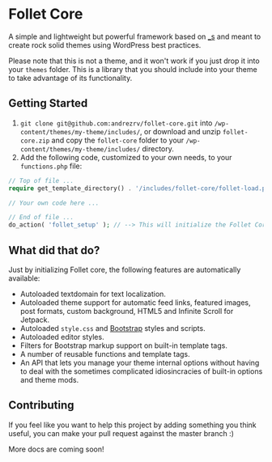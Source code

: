 Follet Core
===========

A simple and lightweight but powerful framework based on [_s](http://underscores.me/) and meant to create rock solid themes using WordPress best practices.

Please note that this is not a theme, and it won't work if you just drop it into your `themes` folder. This is a library that you should include into your theme to take advantage of its functionality.

## Getting Started

1. `git clone git@github.com:andrezrv/follet-core.git` into `/wp-content/themes/my-theme/includes/`, or download and unzip `follet-core.zip` and copy the `follet-core` folder to your `/wp-content/themes/my-theme/includes/` directory.
2. Add the following code, customized to your own needs, to your `functions.php` file:

```PHP
// Top of file ...
require get_template_directory() . '/includes/follet-core/follet-load.php';

// Your own code here ...

// End of file ...
do_action( 'follet_setup' ); // --> This will initialize the Follet Core
```

## What did that do?

Just by initializing Follet core, the following features are automatically available:

* Autoloaded textdomain for text localization.
* Autoloaded theme support for automatic feed links, featured images, post formats, custom background, HTML5 and Infinite Scroll for Jetpack.
* Autoloaded `style.css` and [Bootstrap](http://getbootstrap.com) styles and scripts.
* Autoloaded editor styles.
* Filters for Bootstrap markup support on built-in template tags.
* A number of reusable functions and template tags.
* An API that lets you manage your theme internal options without having to deal with the sometimes complicated idiosincracies of built-in options and theme mods.

## Contributing

If you feel like you want to help this project by adding something you think useful, you can make your pull request against the master branch :)

More docs are coming soon!
